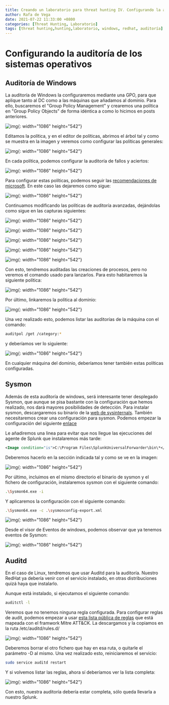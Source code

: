 ```yaml
---
title: Creando un laboratorio para threat hunting IV. Configurando la auditoría de los sistemas operativos
author: Rafa de Vega
date: 2021-07-22 11:33:00 +0800
categories: [Threat Hunting, Laboratorio]
tags: [threat hunting,hunting,laboratorio, windows, redhat, auditoría]
---
```


# Configurando la auditoría de los sistemas operativos

## Auditoría de Windows

La auditoría de Windows la configuraremos mediante una GPO, para que aplique tanto al DC como a las máquinas que añadamos al dominio. Para ello, buscaremos el "Group Policy Management" y crearemos una política en "Group Policy Objects" de forma idéntica a como lo hicimos en posts anteriores. 

![img](/assets/img/auditWindows/img1.bmp){: width="1086" height="542"}

Editamos la política, y en el editor de políticas, abrimos el árbol tal y como se muestra en la imagen y veremos como configurar las políticas generales:

![img](/assets/img/auditWindows/img2.bmp){: width="1086" height="542"}

En cada política, podemos configurar la auditoría de fallos y aciertos:

![img](/assets/img/auditWindows/img3.bmp){: width="1086" height="542"}

Para configurar estas políticas, podemos seguir las [recomendaciones de microsoft](https://docs.microsoft.com/es-es/windows-server/identity/ad-ds/plan/security-best-practices/audit-policy-recommendations). En este caso las dejaremos como sigue:

![img](/assets/img/auditWindows/img4.bmp){: width="1086" height="542"}

Continuamos modificando las políticas de auditoría avanzadas, dejándolas como sigue en las capturas siguientes:

![img](/assets/img/auditWindows/img5.bmp){: width="1086" height="542"}

![img](/assets/img/auditWindows/img6.bmp){: width="1086" height="542"}

![img](/assets/img/auditWindows/img7.bmp){: width="1086" height="542"}

![img](/assets/img/auditWindows/img8.bmp){: width="1086" height="542"}

![img](/assets/img/auditWindows/img9.bmp){: width="1086" height="542"}

Con esto, tendremos auditadas las creaciones de procesos, pero no veremos el comando usado para lanzarlos. Para esto habitaremos la siguiente política:

![img](/assets/img/auditWindows/img10.bmp){: width="1086" height="542"}

Por último, linkaremos la política al dominio:

![img](/assets/img/auditWindows/img11.bmp){: width="1086" height="542"}

Una vez realizado esto, podemos listar las auditorías de la máquina con el comando:

```bash
auditpol /get /category:*
```

y deberíamos ver lo siguiente:

![img](/assets/img/auditWindows/img12.bmp){: width="1086" height="542"}

En cualquier máquina del dominio, deberíamos tener también estas políticas configuradas.

## Sysmon

Además de esta auditoría de windows, será interesante tener desplegado Sysmon, que aunque se pisa bastante con la configuración que hemos realizado, nos dará mayores posibilidades de detección. Para instalar sysmon, descargaremos su binario de la [web de sysinternals](https://docs.microsoft.com/en-us/sysinternals/downloads/sysmon). También necesitaremos crear una configuración para sysmon. Podemos empezar la configuración del siguiente [enlace](https://raw.githubusercontent.com/SwiftOnSecurity/sysmon-config/master/sysmonconfig-export.xml)

Le añadiremos una linea para evitar que nos llegue las ejecuciones del agente de Splunk que instalaremos más tarde:

```xml
<Image condition="is">C:\Program Files\SplunkUniversalForwarder\bin\*</Image>
```
Deberemos hacerlo en la sección indicada tal y como se ve en la imagen:

![img](/assets/img/auditWindows/img13.bmp){: width="1086" height="542"}

Por último, incluimos en el mismo directorio el binario de sysmon y el fichero de configuración, instalaremos sysmon con el siguiente comando:

```bash
.\Sysmon64.exe -i
```

Y aplicaremos la configuración con el siguiente comando:

```bash
.\Sysmon64.exe -c .\sysmonconfig-export.xml
```

![img](/assets/img/auditWindows/img15.bmp){: width="1086" height="542"}

Desde el visor de Eventos de windows, podemos observar que ya tenemos eventos de Sysmon:

![img](/assets/img/auditWindows/img16.bmp){: width="1086" height="542"}

## Auditd

En el caso de Linux, tendremos que usar Auditd para la auditoría. Nuestro RedHat ya debería venir con el servicio instalado, en otras distribuciones quizá haya que instalarlo.

Aunque está instalado, si ejecutamos el siguiente comando:

```bash
auditctl -l
```

Veremos que no tenemos ninguna regla configurada. Para configurar reglas de audit, podemos empezar a usar [esta lista pública de reglas](https://github.com/bfuzzy/auditd-attack/blob/master/auditd-attack.rules) que está mapeada con el framwork Mitre ATT&CK. La descargamos y la copiamos en la ruta /etc/auditd/rules.d/

![img](/assets/img/auditd/img2.bmp){: width="1086" height="542"}

Deberemos borrar el otro fichero que hay en esa ruta, o quitarle el parámetro -D al mismo. Una vez realizado esto, reiniciaremos el servicio:

```bash
sudo service auditd restart
```

Y si volvemos listar las reglas, ahora sí deberíamos ver la lista completa:

![img](/assets/img/auditd/img3.bmp){: width="1086" height="542"}


Con esto, nuestra auditoría debería estar completa, sólo queda llevarla a nuestro Splunk.